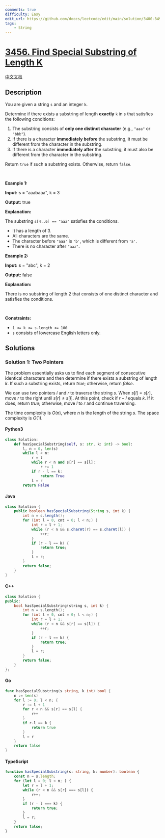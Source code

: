 ```yaml
---
comments: true
difficulty: Easy
edit_url: https://github.com/doocs/leetcode/edit/main/solution/3400-3499/3456.Find%20Special%20Substring%20of%20Length%20K/README_EN.md
tags:
    - String
---
```


<!-- problem:start -->

# [3456. Find Special Substring of Length K](https://leetcode.com/problems/find-special-substring-of-length-k)

[中文文档](/solution/3400-3499/3456.Find%20Special%20Substring%20of%20Length%20K/README.md)

## Description

<!-- description:start -->

<p>You are given a string <code>s</code> and an integer <code>k</code>.</p>

<p>Determine if there exists a <span data-keyword="substring-nonempty">substring</span> of length <strong>exactly</strong> <code>k</code> in <code>s</code> that satisfies the following conditions:</p>

<ol>
	<li>The substring consists of <strong>only one distinct character</strong> (e.g., <code>&quot;aaa&quot;</code> or <code>&quot;bbb&quot;</code>).</li>
	<li>If there is a character <strong>immediately before</strong> the substring, it must be different from the character in the substring.</li>
	<li>If there is a character <strong>immediately after</strong> the substring, it must also be different from the character in the substring.</li>
</ol>

<p>Return <code>true</code> if such a substring exists. Otherwise, return <code>false</code>.</p>

<p>&nbsp;</p>
<p><strong class="example">Example 1:</strong></p>

<div class="example-block">
<p><strong>Input:</strong> <span class="example-io">s = &quot;aaabaaa&quot;, k = 3</span></p>

<p><strong>Output:</strong> <span class="example-io">true</span></p>

<p><strong>Explanation:</strong></p>

<p>The substring <code>s[4..6] == &quot;aaa&quot;</code> satisfies the conditions.</p>

<ul>
	<li>It has a length of 3.</li>
	<li>All characters are the same.</li>
	<li>The character before <code>&quot;aaa&quot;</code> is <code>&#39;b&#39;</code>, which is different from <code>&#39;a&#39;</code>.</li>
	<li>There is no character after <code>&quot;aaa&quot;</code>.</li>
</ul>
</div>

<p><strong class="example">Example 2:</strong></p>

<div class="example-block">
<p><strong>Input:</strong> <span class="example-io">s = &quot;abc&quot;, k = 2</span></p>

<p><strong>Output:</strong> <span class="example-io">false</span></p>

<p><strong>Explanation:</strong></p>

<p>There is no substring of length 2 that consists of one distinct character and satisfies the conditions.</p>
</div>

<p>&nbsp;</p>
<p><strong>Constraints:</strong></p>

<ul>
	<li><code>1 &lt;= k &lt;= s.length &lt;= 100</code></li>
	<li><code>s</code> consists of lowercase English letters only.</li>
</ul>

<!-- description:end -->

## Solutions

<!-- solution:start -->

### Solution 1: Two Pointers

The problem essentially asks us to find each segment of consecutive identical characters and then determine if there exists a substring of length $k$. If such a substring exists, return $\textit{true}$; otherwise, return $\textit{false}$.

We can use two pointers $l$ and $r$ to traverse the string $s$. When $s[l] = s[r]$, move $r$ to the right until $s[r] \neq s[l]$. At this point, check if $r - l$ equals $k$. If it does, return $\textit{true}$; otherwise, move $l$ to $r$ and continue traversing.

The time complexity is $O(n)$, where $n$ is the length of the string $s$. The space complexity is $O(1)$.

<!-- tabs:start -->

#### Python3

```python
class Solution:
    def hasSpecialSubstring(self, s: str, k: int) -> bool:
        l, n = 0, len(s)
        while l < n:
            r = l
            while r < n and s[r] == s[l]:
                r += 1
            if r - l == k:
                return True
            l = r
        return False
```

#### Java

```java
class Solution {
    public boolean hasSpecialSubstring(String s, int k) {
        int n = s.length();
        for (int l = 0, cnt = 0; l < n;) {
            int r = l + 1;
            while (r < n && s.charAt(r) == s.charAt(l)) {
                ++r;
            }
            if (r - l == k) {
                return true;
            }
            l = r;
        }
        return false;
    }
}
```

#### C++

```cpp
class Solution {
public:
    bool hasSpecialSubstring(string s, int k) {
        int n = s.length();
        for (int l = 0, cnt = 0; l < n;) {
            int r = l + 1;
            while (r < n && s[r] == s[l]) {
                ++r;
            }
            if (r - l == k) {
                return true;
            }
            l = r;
        }
        return false;
    }
};
```

#### Go

```go
func hasSpecialSubstring(s string, k int) bool {
	n := len(s)
	for l := 0; l < n; {
		r := l + 1
		for r < n && s[r] == s[l] {
			r++
		}
		if r-l == k {
			return true
		}
		l = r
	}
	return false
}
```

#### TypeScript

```ts
function hasSpecialSubstring(s: string, k: number): boolean {
    const n = s.length;
    for (let l = 0; l < n; ) {
        let r = l + 1;
        while (r < n && s[r] === s[l]) {
            r++;
        }
        if (r - l === k) {
            return true;
        }
        l = r;
    }
    return false;
}
```

<!-- tabs:end -->

<!-- solution:end -->

<!-- problem:end -->
